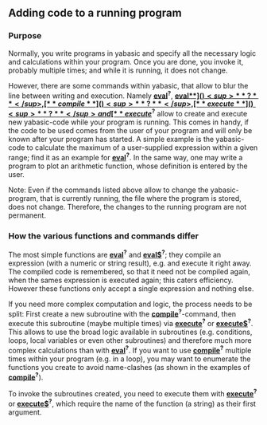 ## Adding code to a running program

### Purpose

Normally, you write programs in yabasic and specify all the necessary logic and calculations within your program. Once you are done, you invoke it, probably multiple times; and while it is running, it does not change.

However, there are some commands within yabasic, that allow to blur the line between writing and execution. Namely [**eval**]()<sup>**?**</sup>, [**eval$**]()<sup>**?**</sup>, [**compile**]()<sup>**?**</sup>, [**execute**]()<sup>**?**</sup> and [**execute$**]()<sup>**?**</sup> allow to create and execute new yabasic-code while your program is running. This comes in handy, if the code to be used comes from the user of your program and will only be known after your program has started. A simple example is the yabasic-code to calculate the maximum of a user-supplied expression within a given range; find it as an example for [**eval**]()<sup>**?**</sup>. In the same way, one may write a program to plot an arithmetic function, whose definition is entered by the user.

Note: Even if the commands listed above allow to change the yabasic-program, that is currently running, the file where the program is stored, does not change. Therefore, the changes to the running program are not permanent.

### How the various functions and commands differ

The most simple functions are [**eval**]()<sup>**?**</sup> and [**eval$**]()<sup>**?**</sup>; they compile an expression (with a numeric or string result), e.g. and execute it right away. The compiled code is remembered, so that it need not be compiled again, when the sames expression is executed again; this caters efficiency. However these functions only accept a single expression and nothing else.

If you need more complex computation and logic, the process needs to be split: First create a new subroutine with the [**compile**]()<sup>**?**</sup>-command, then execute this subroutine (maybe multiple times) via [**execute**]()<sup>**?**</sup> or [**execute$**]()<sup>**?**</sup>. This allows to use the broad logic available in subroutines (e.g. conditions, loops, local variables or even other subroutines) and therefore much more complex calculations than with [**eval**]()<sup>**?**</sup>. If you want to use [**compile**]()<sup>**?**</sup> multiple times within your program (e.g. in a loop), you may want to enumerate the functions you create to avoid name-clashes (as shown in the examples of [**compile**]()<sup>**?**</sup>).

To invoke the subroutines created, you need to execute them with [**execute**]()<sup>**?**</sup> or [**execute$**]()<sup>**?**</sup>, which require the name of the function (a string) as their first argument.

